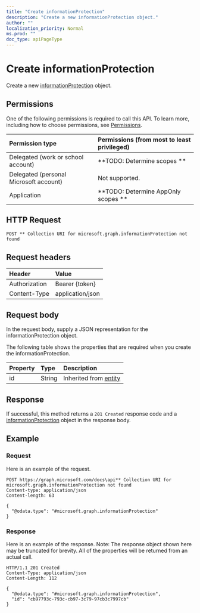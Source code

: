 ```yaml
---
title: "Create informationProtection"
description: "Create a new informationProtection object."
author: ""
localization_priority: Normal
ms.prod: ""
doc_type: apiPageType
---
```


# Create informationProtection

Create a new [informationProtection](../resources/informationprotection.md) object.

## Permissions
One of the following permissions is required to call this API. To learn more, including how to choose permissions, see [Permissions](/concepts/permissions-reference.md).

|Permission type|Permissions (from most to least privileged)|
|:---|:---|
|Delegated (work or school account)|**TODO: Determine scopes **|
|Delegated (personal Microsoft account)|Not supported.|
|Application|**TODO: Determine AppOnly scopes **|

## HTTP Request
<!-- {
  "blockType": "ignored"
}
-->
``` http
POST ** Collection URI for microsoft.graph.informationProtection not found
```

## Request headers
|Header|Value|
|:---|:---|
|Authorization|Bearer {token}|
|Content-Type|application/json|

## Request body
In the request body, supply a JSON representation for the informationProtection object.

The following table shows the properties that are required when you create the informationProtection.

|Property|Type|Description|
|:---|:---|:---|
|id|String| Inherited from [entity](../resources/entity.md)|



## Response
If successful, this method returns a `201 Created` response code and a [informationProtection](../resources/informationprotection.md) object in the response body.

## Example

### Request
Here is an example of the request.
<!-- {
  "blockType": "request",
  "name": "create_informationprotection_from_"
}
-->
``` http
POST https://graph.microsoft.com/docs\api** Collection URI for microsoft.graph.informationProtection not found
Content-type: application/json
Content-length: 63

{
  "@odata.type": "#microsoft.graph.informationProtection"
}
```

### Response
Here is an example of the response. Note: The response object shown here may be truncated for brevity. All of the properties will be returned from an actual call.
<!-- {
  "blockType": "response",
  "truncated": true,
  "@odata.type": "microsoft.graph.informationprotection"
}
-->
``` http
HTTP/1.1 201 Created
Content-Type: application/json
Content-Length: 112

{
  "@odata.type": "#microsoft.graph.informationProtection",
  "id": "cb97793c-793c-cb97-3c79-97cb3c7997cb"
}
```

